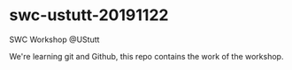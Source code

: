 # swc-ustutt-20191122
SWC Workshop @UStutt

We're learning git and Github, this repo contains the work of the workshop.
